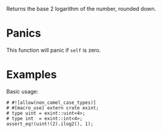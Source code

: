 Returns the base 2 logarithm of the number, rounded down.

# Panics

This function will panic if `self` is zero.

# Examples

Basic usage:

```
# #![allow(non_camel_case_types)]
# #[macro_use] extern crate exint;
# type uint = exint::uint<4>;
# type int  = exint::int<4>;
assert_eq!(uint!(2).ilog2(), 1);
```
